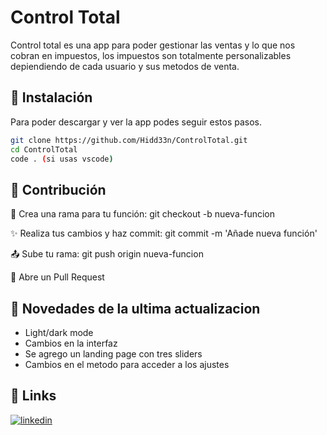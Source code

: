 
# Control Total

Control total es una app para poder gestionar las ventas y lo que nos cobran en impuestos, los impuestos son totalmente personalizables depiendiendo de cada usuario y sus metodos de venta.


## 🚀 Instalación

Para poder descargar y ver la app podes seguir estos pasos.

```bash
git clone https://github.com/Hidd33n/ControlTotal.git
cd ControlTotal
code . (si usas vscode)
```


## 🤝 Contribución

🔧 Crea una rama para tu función: git checkout -b nueva-funcion

✨ Realiza tus cambios y haz commit: git commit -m 'Añade nueva función'

📤 Sube tu rama: git push origin nueva-funcion

🚀 Abre un Pull Request
## 📄 Novedades de la ultima actualizacion

- Light/dark mode
- Cambios en la interfaz
- Se agrego un landing page con tres sliders
- Cambios en el metodo para acceder a los ajustes


## 🔗 Links
[![linkedin](https://img.shields.io/badge/linkedin-0A66C2?style=for-the-badge&logo=linkedin&logoColor=white)](https://www.linkedin.com/in/horacio-rodriguez-904085265/)

